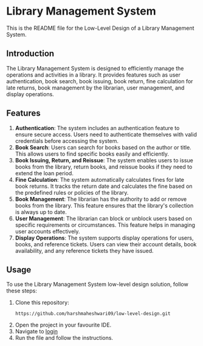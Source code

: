 # Library Management System

This is the README file for the Low-Level Design of a Library Management System.

## Introduction

The Library Management System is designed to efficiently manage the operations and activities in a library. It provides
features such as user authentication, book search, book issuing, book return, fine calculation for late returns, book
management by the librarian, user management, and display operations.

## Features

1. **Authentication**: The system includes an authentication feature to ensure secure access. Users need to authenticate
   themselves with valid credentials before accessing the system.
2. **Book Search**: Users can search for books based on the author or title. This allows users to find specific books
   easily and efficiently.
3. **Book Issuing, Return, and Reissue**: The system enables users to issue books from the library, return books, and
   reissue books if they need to extend the loan period.
4. **Fine Calculation**: The system automatically calculates fines for late book returns. It tracks the return date and
   calculates the fine based on the predefined rules or policies of the library.
5. **Book Management**: The librarian has the authority to add or remove books from the library. This feature ensures
   that the library's collection is always up to date.
6. **User Management**: The librarian can block or unblock users based on specific requirements or circumstances. This
   feature helps in managing user accounts effectively.
7. **Display Operations**: The system supports display operations for users, books, and reference tickets. Users can
   view their account details, book availability, and any reference tickets they have issued.

## Usage

To use the Library Management System low-level design solution, follow these steps:

1. Clone this repository:
   ```
   https://github.com/harshmaheshwari09/low-level-design.git
   ```
2. Open the project in your favourite IDE.
3. Navigate to [login](src/com/switchcase/renting/service/login)
4. Run the file and follow the instructions.
